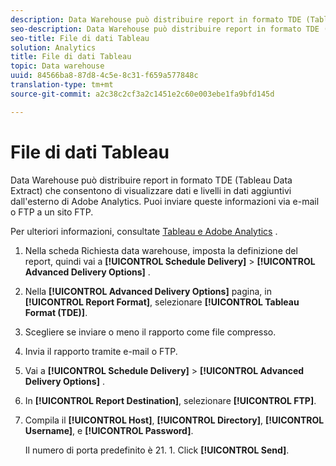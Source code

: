 ```yaml
---
description: Data Warehouse può distribuire report in formato TDE (Tableau Data Extract) che consentono di visualizzare dati e livelli in dati aggiuntivi dall'esterno di Adobe Analytics. Puoi inviare queste informazioni via e-mail o FTP a un sito FTP.
seo-description: Data Warehouse può distribuire report in formato TDE (Tableau Data Extract) che consentono di visualizzare dati e livelli in dati aggiuntivi dall'esterno di Adobe Analytics. Puoi inviare queste informazioni via e-mail o FTP a un sito FTP.
seo-title: File di dati Tableau
solution: Analytics
title: File di dati Tableau
topic: Data warehouse
uuid: 84566ba8-87d8-4c5e-8c31-f659a577848c
translation-type: tm+mt
source-git-commit: a2c38c2cf3a2c1451e2c60e003ebe1fa9bfd145d

---
```



# File di dati Tableau

Data Warehouse può distribuire report in formato TDE (Tableau Data Extract) che consentono di visualizzare dati e livelli in dati aggiuntivi dall'esterno di Adobe Analytics. Puoi inviare queste informazioni via e-mail o FTP a un sito FTP.

Per ulteriori informazioni, consultate [Tableau e Adobe Analytics](https://www.tableausoftware.com/about/blog/2014/3/tableau-and-adobe-analytics-digital-marketing-gets-even-more-awesome-29491) .

1. Nella scheda Richiesta data warehouse, imposta la definizione del report, quindi vai a **[!UICONTROL Schedule Delivery]** &gt; **[!UICONTROL Advanced Delivery Options]** .
1. Nella **[!UICONTROL Advanced Delivery Options]** pagina, in **[!UICONTROL Report Format]**, selezionare **[!UICONTROL Tableau Format (TDE)]**.
1. Scegliere se inviare o meno il rapporto come file compresso.
1. Invia il rapporto tramite e-mail o FTP.

1. Vai a **[!UICONTROL Schedule Delivery]** &gt; **[!UICONTROL Advanced Delivery Options]** .
1. In **[!UICONTROL Report Destination]**, selezionare **[!UICONTROL FTP]**.
1. Compila il **[!UICONTROL Host]**, **[!UICONTROL Directory]**, **[!UICONTROL Username]**, e **[!UICONTROL Password]**.

   Il numero di porta predefinito è 21. 1. Click **[!UICONTROL Send]**.
